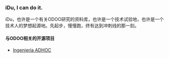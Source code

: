 
### iDu, I can do it.

iDu，也许是一个有关ODOO研究的资料库，也许是一个技术试验地，也许是一个技术人的梦想起源地。先起步，慢慢跑，终有达到冲刺线的那一刻。


#### 与ODOO相关的开源项目
- [Ingeniería ADHOC](https://github.com/ingadhoc)

